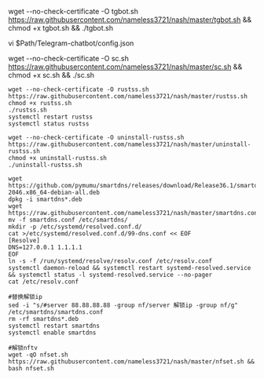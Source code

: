 wget --no-check-certificate -O tgbot.sh https://raw.githubusercontent.com/nameless3721/nash/master/tgbot.sh && chmod +x tgbot.sh && ./tgbot.sh

vi $Path/Telegram-chatbot/config.json

wget --no-check-certificate -O sc.sh https://raw.githubusercontent.com/nameless3721/nash/master/sc.sh && chmod +x sc.sh && ./sc.sh

```
wget --no-check-certificate -O rustss.sh https://raw.githubusercontent.com/nameless3721/nash/master/rustss.sh
chmod +x rustss.sh
./rustss.sh
systemctl restart rustss
systemctl status rustss

wget --no-check-certificate -O uninstall-rustss.sh https://raw.githubusercontent.com/nameless3721/nash/master/uninstall-rustss.sh
chmod +x uninstall-rustss.sh
./uninstall-rustss.sh
```
```
wget https://github.com/pymumu/smartdns/releases/download/Release36.1/smartdns.1.2022.04.05-2046.x86_64-debian-all.deb
dpkg -i smartdns*.deb
wget https://raw.githubusercontent.com/nameless3721/nash/master/smartdns.conf
mv -f smartdns.conf /etc/smartdns/
mkdir -p /etc/systemd/resolved.conf.d/
cat >/etc/systemd/resolved.conf.d/99-dns.conf << EOF
[Resolve]
DNS=127.0.0.1 1.1.1.1
EOF
ln -s -f /run/systemd/resolve/resolv.conf /etc/resolv.conf
systemctl daemon-reload && systemctl restart systemd-resolved.service && systemctl status -l systemd-resolved.service --no-pager
cat /etc/resolv.conf

#替换解锁ip
sed -i "s/#server 88.88.88.88 -group nf/server 解锁ip -group nf/g" /etc/smartdns/smartdns.conf
rm -rf smartdns*.deb
systemctl restart smartdns
systemctl enable smartdns
```
```
#解锁nftv
wget -qO nfset.sh https://raw.githubusercontent.com/nameless3721/nash/master/nfset.sh && bash nfset.sh
```
